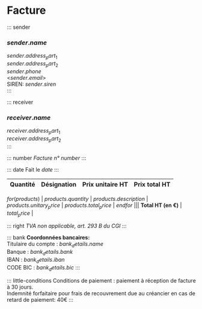 # Facture

::: sender
### $sender.name$  
$sender.address_part_1$  
$sender.address_part_2$  
$sender.phone$  
<$sender.email$>  
SIREN: $sender.siren$  
:::


::: receiver
### $receiver.name$
$receiver.address_part_1$  
$receiver.address_part_2$  
:::

::: number
*Facture n° $number$*
:::

::: date
Fait le $date$
:::

| Quantité | Désignation                             | Prix unitaire HT     | Prix total HT     |
| -------- | --------------------------------------- | -------------------- | ----------------- |
$for(products)$
| $products.quantity$ | $products.description$ | $products.unitary_price$ | $products.total_price$ |
$endfor$
|||                                                         **Total HT (en €)** | $total_price$ |

::: right
*TVA non applicable, art. 293 B du CGI*
:::

::: bank
**Coordonnées bancaires:**  
Titulaire du compte : $bank_details.name$  
Banque : $bank_details.bank$  
IBAN : $bank_details.iban$  
CODE BIC : $bank_details.bic$
:::

::: little-conditions
Conditions de paiement : paiement à réception de facture à 30 jours.  
Indemnité forfaitaire pour frais de recouvrement due au créancier en cas de retard de paiement: 40€
:::
